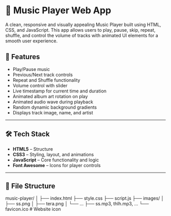 # 🎵 Music Player Web App

A clean, responsive and visually appealing Music Player built using HTML, CSS, and JavaScript. This app allows users to play, pause, skip, repeat, shuffle, and control the volume of tracks with animated UI elements for a smooth user experience.

## 🚀 Features

-  Play/Pause music
-  Previous/Next track controls
-  Repeat and Shuffle functionality
-  Volume control with slider
-  Live timestamp for current time and duration
-  Animated album art rotation on play
-  Animated audio wave during playback
-  Random dynamic background gradients
-  Displays track image, name, and artist

---

## 🛠 Tech Stack

- **HTML5** – Structure
- **CSS3** – Styling, layout, and animations
- **JavaScript** – Core functionality and logic
- **Font Awesome** – Icons for player controls

---

## 📂 File Structure
music-player/
│
├── index.html 
├── style.css 
├── script.js 
├── images/
│ ├── ss.png 
│ ├── tera.png
│ └── ...
├── ss.mp3, thlh.mp3, ... 
└── favicon.ico # Website icon




